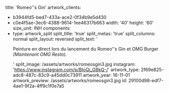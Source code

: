 title: 'Romeo''s Gin'
artwork_clients:
  - b3944fd5-bed7-433a-ace2-0f34b9e5d430
  - c0e4f5ae-3ec6-4388-9614-1ee46317b663
width: '40'
height: '60'
size_unit: INH
components:
  -
    type: artwork_split
    split_title: 'true'
    split_metas: 'true'
    split_columns: normal
    split_layout: reversed
    split_text: '<p>Peinture en direct lors du lancement du&nbsp;Romeo''s Gin et OMG Burger <em>(Maintenant OMG Resto)</em>.</p>'
    split_image: /assets/artworks/romeosgin3.jpg
instagram: 'https://www.instagram.com/p/BIoQj_GBkQ-/'
artwork_type: 2f69e825-adc8-487c-83c9-a45dd0c73911
artwork_year: 16-11-01
artwork_preview: /assets/artworks/romeosgin3.jpg
id: 29100d98-edf7-4ae1-9f2a-4ff9c1f0e7a5
